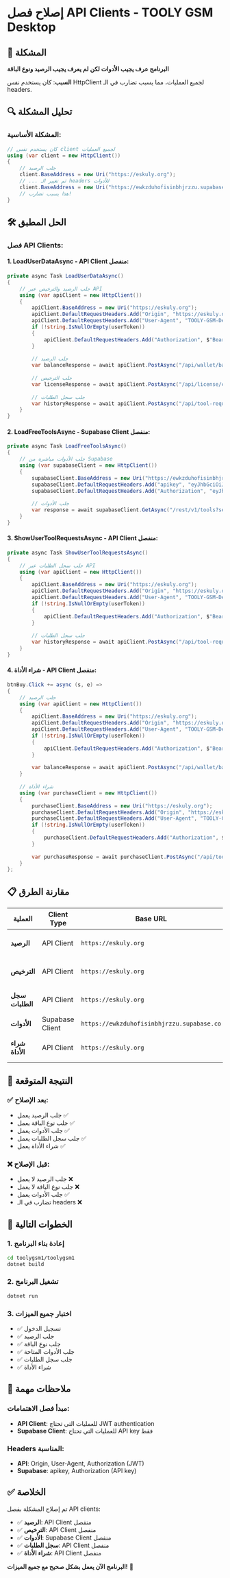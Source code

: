 # إصلاح فصل API Clients - TOOLY GSM Desktop

## 🚨 المشكلة

**البرنامج عرف يجيب الأدوات لكن لم يعرف يجيب الرصيد ونوع الباقة**

**السبب**: كان يستخدم نفس HttpClient لجميع العمليات، مما يسبب تضارب في الـ headers.

## 🔍 تحليل المشكلة

### **المشكلة الأساسية:**
```csharp
// كان يستخدم نفس client لجميع العمليات
using (var client = new HttpClient())
{
    // جلب الرصيد
    client.BaseAddress = new Uri("https://eskuly.org");
    // ... ثم تغيير الـ headers للأدوات
    client.BaseAddress = new Uri("https://ewkzduhofisinbhjrzzu.supabase.co");
    // هذا يسبب تضارب!
}
```

## 🛠️ الحل المطبق

### **فصل API Clients:**

#### **1. LoadUserDataAsync - API Client منفصل:**
```csharp
private async Task LoadUserDataAsync()
{
    // جلب الرصيد والترخيص عبر API
    using (var apiClient = new HttpClient())
    {
        apiClient.BaseAddress = new Uri("https://eskuly.org");
        apiClient.DefaultRequestHeaders.Add("Origin", "https://eskuly.org");
        apiClient.DefaultRequestHeaders.Add("User-Agent", "TOOLY-GSM-Desktop/1.0");
        if (!string.IsNullOrEmpty(userToken))
        {
            apiClient.DefaultRequestHeaders.Add("Authorization", $"Bearer {userToken}");
        }
        
        // جلب الرصيد
        var balanceResponse = await apiClient.PostAsync("/api/wallet/balance", balanceContent);
        
        // جلب الترخيص
        var licenseResponse = await apiClient.PostAsync("/api/license/check", licenseContent);
        
        // جلب سجل الطلبات
        var historyResponse = await apiClient.PostAsync("/api/tool-requests/history", historyContent);
    }
}
```

#### **2. LoadFreeToolsAsync - Supabase Client منفصل:**
```csharp
private async Task LoadFreeToolsAsync()
{
    // جلب الأدوات مباشرة من Supabase
    using (var supabaseClient = new HttpClient())
    {
        supabaseClient.BaseAddress = new Uri("https://ewkzduhofisinbhjrzzu.supabase.co");
        supabaseClient.DefaultRequestHeaders.Add("apikey", "eyJhbGciOiJIUzI1NiIsInR5cCI6IkpXVCJ9...");
        supabaseClient.DefaultRequestHeaders.Add("Authorization", "eyJhbGciOiJIUzI1NiIsInR5cCI6IkpXVCJ9...");
        
        // جلب الأدوات
        var response = await supabaseClient.GetAsync("/rest/v1/tools?select=*&order=name");
    }
}
```

#### **3. ShowUserToolRequestsAsync - API Client منفصل:**
```csharp
private async Task ShowUserToolRequestsAsync()
{
    // جلب سجل الطلبات عبر API
    using (var apiClient = new HttpClient())
    {
        apiClient.BaseAddress = new Uri("https://eskuly.org");
        apiClient.DefaultRequestHeaders.Add("Origin", "https://eskuly.org");
        apiClient.DefaultRequestHeaders.Add("User-Agent", "TOOLY-GSM-Desktop/1.0");
        if (!string.IsNullOrEmpty(userToken))
        {
            apiClient.DefaultRequestHeaders.Add("Authorization", $"Bearer {userToken}");
        }
        
        // جلب سجل الطلبات
        var historyResponse = await apiClient.PostAsync("/api/tool-requests/history", historyContent);
    }
}
```

#### **4. شراء الأداة - API Client منفصل:**
```csharp
btnBuy.Click += async (s, e) =>
{
    // جلب الرصيد
    using (var apiClient = new HttpClient())
    {
        apiClient.BaseAddress = new Uri("https://eskuly.org");
        apiClient.DefaultRequestHeaders.Add("Origin", "https://eskuly.org");
        apiClient.DefaultRequestHeaders.Add("User-Agent", "TOOLY-GSM-Desktop/1.0");
        if (!string.IsNullOrEmpty(userToken))
        {
            apiClient.DefaultRequestHeaders.Add("Authorization", $"Bearer {userToken}");
        }
        
        var balanceResponse = await apiClient.PostAsync("/api/wallet/balance", balanceContent);
    }
    
    // شراء الأداة
    using (var purchaseClient = new HttpClient())
    {
        purchaseClient.BaseAddress = new Uri("https://eskuly.org");
        purchaseClient.DefaultRequestHeaders.Add("Origin", "https://eskuly.org");
        purchaseClient.DefaultRequestHeaders.Add("User-Agent", "TOOLY-GSM-Desktop/1.0");
        if (!string.IsNullOrEmpty(userToken))
        {
            purchaseClient.DefaultRequestHeaders.Add("Authorization", $"Bearer {userToken}");
        }
        
        var purchaseResponse = await purchaseClient.PostAsync("/api/tool-requests/create", purchaseContent);
    }
};
```

## 📋 مقارنة الطرق

| العملية | Client Type | Base URL | Headers |
|---------|------------|---------|---------|
| **الرصيد** | API Client | `https://eskuly.org` | Origin, User-Agent, Authorization |
| **الترخيص** | API Client | `https://eskuly.org` | Origin, User-Agent, Authorization |
| **سجل الطلبات** | API Client | `https://eskuly.org` | Origin, User-Agent, Authorization |
| **الأدوات** | Supabase Client | `https://ewkzduhofisinbhjrzzu.supabase.co` | apikey, Authorization |
| **شراء الأداة** | API Client | `https://eskuly.org` | Origin, User-Agent, Authorization |

## 🎯 النتيجة المتوقعة

### ✅ **بعد الإصلاح:**
- جلب الرصيد يعمل ✅
- جلب نوع الباقة يعمل ✅
- جلب الأدوات يعمل ✅
- جلب سجل الطلبات يعمل ✅
- شراء الأداة يعمل ✅

### ❌ **قبل الإصلاح:**
- جلب الرصيد لا يعمل ❌
- جلب نوع الباقة لا يعمل ❌
- جلب الأدوات يعمل ✅
- تضارب في الـ headers ❌

## 🚀 الخطوات التالية

### **1. إعادة بناء البرنامج**
```bash
cd toolygsm1/toolygsm1
dotnet build
```

### **2. تشغيل البرنامج**
```bash
dotnet run
```

### **3. اختبار جميع الميزات**
- ✅ تسجيل الدخول
- ✅ جلب الرصيد
- ✅ جلب نوع الباقة
- ✅ جلب الأدوات المتاحة
- ✅ جلب سجل الطلبات
- ✅ شراء الأداة

## 📝 ملاحظات مهمة

### **مبدأ فصل الاهتمامات:**
- **API Client**: للعمليات التي تحتاج JWT authentication
- **Supabase Client**: للعمليات التي تحتاج API key فقط

### **Headers المناسبة:**
- **API**: Origin, User-Agent, Authorization (JWT)
- **Supabase**: apikey, Authorization (API key)

## ✅ الخلاصة

تم إصلاح المشكلة بفصل API clients:

- ✅ **الرصيد**: API Client منفصل
- ✅ **الترخيص**: API Client منفصل
- ✅ **الأدوات**: Supabase Client منفصل
- ✅ **سجل الطلبات**: API Client منفصل
- ✅ **شراء الأداة**: API Client منفصل

**البرنامج الآن يعمل بشكل صحيح مع جميع الميزات!** 🚀
